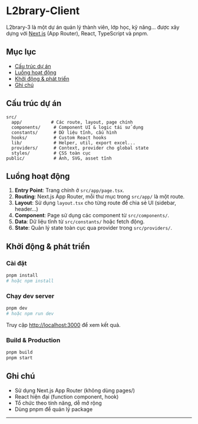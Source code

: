 
# L2brary-Client

L2brary-3 là một dự án quản lý thành viên, lớp học, kỹ năng... được xây dựng với [Next.js](https://nextjs.org) (App Router), React, TypeScript và pnpm.

## Mục lục
- [Cấu trúc dự án](#cấu-trúc-dự-án)
- [Luồng hoạt động](#luồng-hoạt-động)
- [Khởi động & phát triển](#khởi-động--phát-triển)
- [Ghi chú](#ghi-chú)

## Cấu trúc dự án

```
src/
  app/           # Các route, layout, page chính
  components/     # Component UI & logic tái sử dụng
  constants/      # Dữ liệu tĩnh, cấu hình
  hooks/          # Custom React hooks
  lib/            # Helper, util, export excel...
  providers/      # Context, provider cho global state
  styles/         # CSS toàn cục
public/           # Ảnh, SVG, asset tĩnh
```

## Luồng hoạt động
1. **Entry Point**: Trang chính ở `src/app/page.tsx`.
2. **Routing**: Next.js App Router, mỗi thư mục trong `src/app/` là một route.
3. **Layout**: Sử dụng `layout.tsx` cho từng route để chia sẻ UI (sidebar, header...)
4. **Component**: Page sử dụng các component từ `src/components/`.
5. **Data**: Dữ liệu tĩnh từ `src/constants/` hoặc fetch động.
6. **State**: Quản lý state toàn cục qua provider trong `src/providers/`.

## Khởi động & phát triển

### Cài đặt

```bash
pnpm install
# hoặc npm install
```

### Chạy dev server

```bash
pnpm dev
# hoặc npm run dev
```

Truy cập [http://localhost:3000](http://localhost:3000) để xem kết quả.

### Build & Production

```bash
pnpm build
pnpm start
```

## Ghi chú
- Sử dụng Next.js App Router (không dùng pages/)
- React hiện đại (function component, hook)
- Tổ chức theo tính năng, dễ mở rộng
- Dùng pnpm để quản lý package

---
